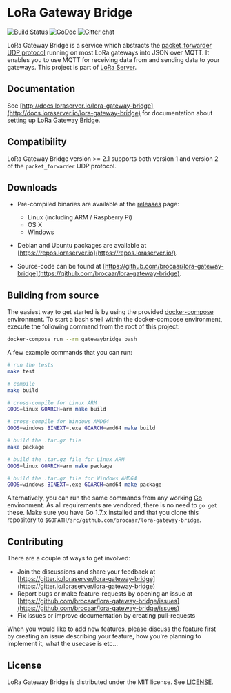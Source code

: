 # LoRa Gateway Bridge

[![Build Status](https://travis-ci.org/brocaar/lora-gateway-bridge.svg?branch=master)](https://travis-ci.org/brocaar/lora-gateway-bridge)
[![GoDoc](https://godoc.org/github.com/brocaar/lora-gateway-bridge/cmd/gateway-bridge?status.svg)](https://godoc.org/github.com/brocaar/lora-gateway-bridge/cmd/lora-gateway-bridge)
[![Gitter chat](https://badges.gitter.im/Join%20Chat.svg)](https://gitter.im/loraserver/lora-gateway-bridge)

LoRa Gateway Bridge is a service which abstracts the 
[packet_forwarder UDP protocol](https://github.com/Lora-net/packet_forwarder/blob/master/PROTOCOL.TXT)
running on most LoRa gateways into JSON over MQTT. It enables you to use MQTT for
receiving data from and sending data to your gateways.
This project is part of [LoRa Server](https://github.com/brocaar/loraserver).

## Documentation

See [http://docs.loraserver.io/lora-gateway-bridge](http://docs.loraserver.io/lora-gateway-bridge)
for documentation about setting up LoRa Gateway Bridge.

## Compatibility

LoRa Gateway Bridge version >= 2.1 supports both version 1 and version 2 of
the `packet_forwarder` UDP protocol.

## Downloads

* Pre-compiled binaries are available at the [releases](https://github.com/brocaar/lora-gateway-bridge/releases) page:

	* Linux (including ARM / Raspberry Pi)
	* OS X
	* Windows

* Debian and Ubuntu packages are available at [https://repos.loraserver.io](https://repos.loraserver.io/).
* Source-code can be found at [https://github.com/brocaar/lora-gateway-bridge](https://github.com/brocaar/lora-gateway-bridge).

## Building from source

The easiest way to get started is by using the provided 
[docker-compose](https://docs.docker.com/compose/) environment. To start a bash
shell within the docker-compose environment, execute the following command from
the root of this project:

```bash
docker-compose run --rm gatewaybridge bash
```

A few example commands that you can run:

```bash
# run the tests
make test

# compile
make build

# cross-compile for Linux ARM
GOOS=linux GOARCH=arm make build

# cross-compile for Windows AMD64
GOOS=windows BINEXT=.exe GOARCH=amd64 make build

# build the .tar.gz file
make package

# build the .tar.gz file for Linux ARM
GOOS=linux GOARCH=arm make package

# build the .tar.gz file for Windows AMD64
GOOS=windows BINEXT=.exe GOARCH=amd64 make package
```

Alternatively, you can run the same commands from any working
[Go](https://golang.org/) environment. As all requirements are vendored,
there is no need to `go get` these. Make sure you have Go 1.7.x installed
and that you clone this repository to
`$GOPATH/src/github.com/brocaar/lora-gateway-bridge`.

## Contributing

There are a couple of ways to get involved:

* Join the discussions and share your feedback at [https://gitter.io/loraserver/lora-gateway-bridge](https://gitter.io/loraserver/lora-gateway-bridge)
* Report bugs or make feature-requests by opening an issue at [https://github.com/brocaar/lora-gateway-bridge/issues](https://github.com/brocaar/lora-gateway-bridge/issues)
* Fix issues or improve documentation by creating pull-requests

When you would like to add new features, please discuss the feature first
by creating an issue describing your feature, how you're planning to implement
it, what the usecase is etc...

## License

LoRa Gateway Bridge is distributed under the MIT license. See 
[LICENSE](https://github.com/brocaar/lora-gateway-bridge/blob/master/LICENSE).
